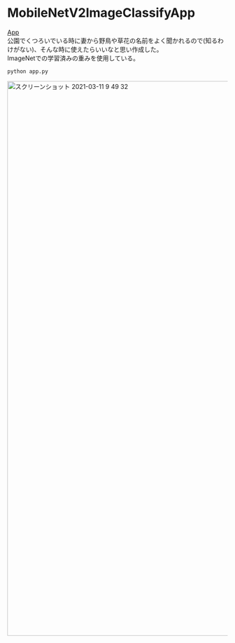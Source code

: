 # MobileNetV2ImageClassifyApp

[App](https://desolate-tor-97919.herokuapp.com)  
公園でくつろいでいる時に妻から野鳥や草花の名前をよく聞かれるので(知るわけがない)、そんな時に使えたらいいなと思い作成した。  
ImageNetでの学習済みの重みを使用している。

```bash
python app.py
```

<img width="1267" alt="スクリーンショット 2021-03-11 9 49 32" src="https://user-images.githubusercontent.com/40622501/110718901-3a797e00-824f-11eb-907a-83fc2a3f1f7a.png">

